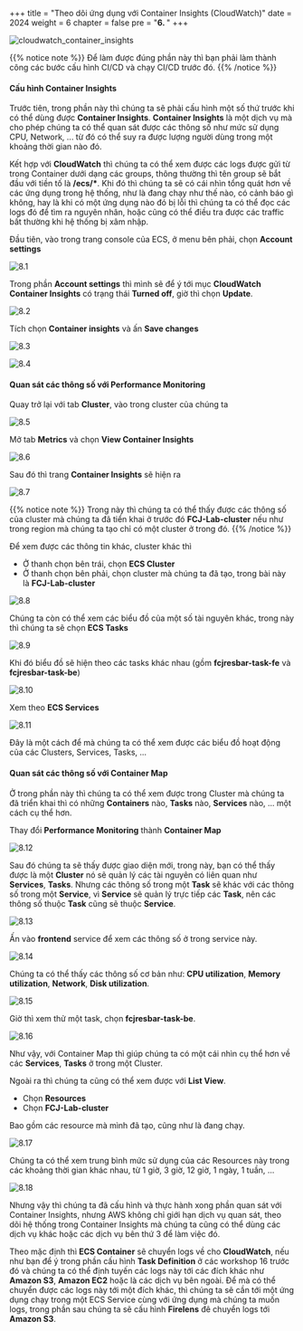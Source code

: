 +++
title = "Theo dõi ứng dụng với Container Insights (CloudWatch)"
date = 2024
weight = 6
chapter = false
pre = "<b>6. </b>"
+++

![cloudwatch_container_insights](/images/8-monitoring-with-container-insights/cloudwatch_container_insights.png)

{{% notice note %}}
Để làm được đúng phần này thì bạn phải làm thành công các bước cấu hình CI/CD và chạy CI/CD trước đó.
{{% /notice %}}

#### Cấu hình Container Insights

Trước tiên, trong phần này thì chúng ta sẽ phải cấu hình một số thứ trước khi có thể dùng được **Container Insights**. **Container Insights** là một dịch vụ mà cho phép chúng ta có thể quan sát được các thông số như mức sử dụng CPU, Network, ... từ đó có thể suy ra được lượng người dùng trong một khoảng thời gian nào đó.

Kết hợp với **CloudWatch** thì chúng ta có thể xem được các logs được gửi từ trong Container dưới dạng các groups, thông thường thì tên group sẽ bắt đầu với tiền tố là **/ecs/\***. Khi đó thì chúng ta sẽ có cái nhìn tổng quát hơn về các ứng dụng trong hệ thống, như là đang chạy như thế nào, có cảnh báo gì không, hay là khi có một ứng dụng nào đó bị lỗi thì chúng ta có thể đọc các logs đó để tìm ra nguyên nhân, hoặc cũng có thể điều tra được các traffic bất thường khi hệ thống bị xâm nhập.

Đầu tiên, vào trong trang console của ECS, ở menu bên phải, chọn **Account settings**

![8.1](/images/8-monitoring-with-container-insights/8.1.png)

Trong phần **Account settings** thì mình sẽ để ý tới mục **CloudWatch Container Insights** có trạng thái **Turned off**, giờ thì chọn **Update**.

![8.2](/images/8-monitoring-with-container-insights/8.2.png)

Tích chọn **Container insights** và ấn **Save changes**

![8.3](/images/8-monitoring-with-container-insights/8.3.png)

![8.4](/images/8-monitoring-with-container-insights/8.4.png)

#### Quan sát các thông số với Performance Monitoring

Quay trở lại với tab **Cluster**, vào trong cluster của chúng ta

![8.5](/images/8-monitoring-with-container-insights/8.5.png)

Mở tab **Metrics** và chọn **View Container Insights**

![8.6](/images/8-monitoring-with-container-insights/8.6.png)

Sau đó thì trang **Container Insights** sẽ hiện ra

![8.7](/images/8-monitoring-with-container-insights/8.7.png)

{{% notice note %}}
Trong này thì chúng ta có thể thấy được các thông số của cluster mà chúng ta đã tiển khai ở trước đó **FCJ-Lab-cluster** nếu như trong region mà chúng ta tạo chỉ có một cluster ở trong đó.
{{% /notice %}}

Để xem được các thông tin khác, cluster khác thì

- Ở thanh chọn bên trái, chọn **ECS Cluster**
- Ở thanh chọn bên phải, chọn cluster mà chúng ta đã tạo, trong bài này là **FCJ-Lab-cluster**

![8.8](/images/8-monitoring-with-container-insights/8.8.png)

Chúng ta còn có thể xem các biểu đồ của một số tài nguyên khác, trong này thì chúng ta sẽ chọn **ECS Tasks**

![8.9](/images/8-monitoring-with-container-insights/8.9.png)

Khi đó biểu đồ sẽ hiện theo các tasks khác nhau (gồm **fcjresbar-task-fe** và **fcjresbar-task-be**)

![8.10](/images/8-monitoring-with-container-insights/8.10.png)

Xem theo **ECS Services**

![8.11](/images/8-monitoring-with-container-insights/8.11.png)

Đây là một cách để mà chúng ta có thể xem được các biểu đồ hoạt động của các Clusters, Services, Tasks, ...

#### Quan sát các thông số với Container Map

Ở trong phần này thì chúng ta có thể xem được trong Cluster mà chúng ta đã triển khai thì có những **Containers** nào, **Tasks** nào, **Services** nào, ... một cách cụ thể hơn.

Thay đổi **Performance Monitoring** thành **Container Map**

![8.12](/images/8-monitoring-with-container-insights/8.12.png)

Sau đó chúng ta sẽ thấy được giao diện mới, trong này, bạn có thể thấy được là một **Cluster** nó sẽ quản lý các tài nguyên có liên quan như **Services**, **Tasks**. Nhưng các thông số trong một **Task** sẽ khác với các thông số trong một **Service**, vì **Service** sẽ quản lý trực tiếp các **Task**, nên các thông số thuộc **Task** cũng sẽ thuộc **Service**.

![8.13](/images/8-monitoring-with-container-insights/8.13.png)

Ấn vào **frontend** service để xem các thông số ở trong service này.

![8.14](/images/8-monitoring-with-container-insights/8.14.png)

Chúng ta có thể thấy các thông số cơ bản như: **CPU utilization**, **Memory utilization**, **Network**, **Disk utilization**.

![8.15](/images/8-monitoring-with-container-insights/8.15.png)

Giờ thì xem thử một task, chọn **fcjresbar-task-be**.

![8.16](/images/8-monitoring-with-container-insights/8.16.png)

Như vậy, với Container Map thì giúp chúng ta có một cái nhìn cụ thể hơn về các **Services**, **Tasks** ở trong một Cluster.

Ngoài ra thì chúng ta cũng có thể xem được với **List View**.

- Chọn **Resources**
- Chọn **FCJ-Lab-cluster**

Bao gồm các resource mà mình đã tạo, cũng như là đang chạy.

![8.17](/images/8-monitoring-with-container-insights/8.17.png)

Chúng ta có thể xem trung bình mức sử dụng của các Resources này trong các khoảng thời gian khác nhau, từ 1 giờ, 3 giờ, 12 giờ, 1 ngày, 1 tuần, ...

![8.18](/images/8-monitoring-with-container-insights/8.18.png)

Nhưng vậy thì chúng ta đã cấu hình và thực hành xong phần quan sát với Container Insights, nhưng AWS không chỉ giới hạn dịch vụ quan sát, theo dõi hệ thống trong Container Insights mà chúng ta cũng có thể dùng các dịch vụ khác hoặc các dịch vụ bên thứ 3 để làm việc đó.

Theo mặc định thì **ECS Container** sẽ chuyển logs về cho **CloudWatch**, nếu như bạn để ý trong phần cấu hình **Task Definition** ở các workshop 16 trước đó và chúng ta có thể định tuyến các logs này tới các đích khác như **Amazon S3**, **Amazon EC2** hoặc là các dịch vụ bên ngoài. Để mà có thể chuyển được các logs này tới một đích khác, thì chúng ta sẽ cần tới một ứng dụng chạy trong một ECS Service cùng với ứng dụng mà chúng ta muốn logs, trong phần sau chúng ta sẽ cấu hình **Firelens** đê chuyển logs tới **Amazon S3**.
